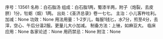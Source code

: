 序号：13561
名称：白石脂汤
组成：白石脂1两，蜀漆半两，附子（炮裂，去皮脐）1分，牡蛎（煅）1两。
出处：《圣济总录》卷一七七。
主治：小儿客杵吐利。
加减：None
功效：None
用法用量：1-2岁儿，每服1钱匕，水7分，煎至4分，去滓，空心、午后分温2服。更量儿大小加减。
制备方法：上锉，如麻豆大。
临床应用：None
各家论述：None
用药禁忌：None
附注：None
